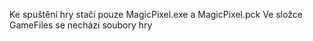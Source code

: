 Ke spuštění hry stačí pouze MagicPixel.exe a MagicPixel.pck
Ve složce GameFiles se nechází soubory hry

